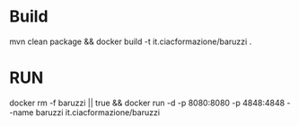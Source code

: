 # Build
mvn clean package && docker build -t it.ciacformazione/baruzzi .

# RUN

docker rm -f baruzzi || true && docker run -d -p 8080:8080 -p 4848:4848 --name baruzzi it.ciacformazione/baruzzi 